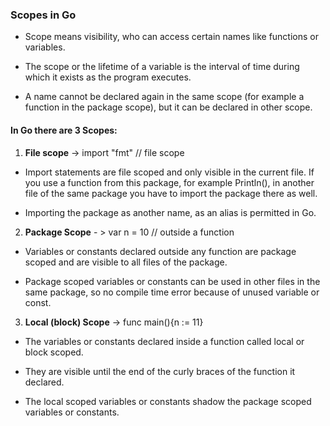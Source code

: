 ### Scopes in Go

* Scope means visibility, who can access certain names like functions or variables.

* The scope or the lifetime of a variable is the interval of time during which it exists as the program executes.

* A name cannot be declared again in the same scope (for example a function in the package scope), but it can be declared in other scope.

#### In Go there are 3 Scopes:

1. **File scope** -> import "fmt" // file scope

* Import statements are file scoped and only visible in the current file. If you use a function from this package, for example Println(), in another file of the same package you have to import the package there as well.

* Importing the package as another name, as an alias is permitted in Go.

2. **Package Scope** - > var n = 10 // outside a function

* Variables or constants declared outside any function are package scoped and are visible to all files of the package.

* Package scoped variables or constants can be used in other files in the same package, so no compile time error because of unused variable or const.

3. **Local (block) Scope** -> func main(){n := 11}

* The variables or constants declared inside a function called local or block scoped.

* They are visible until the end of the curly braces of the function it declared.

* The local scoped variables or constants  shadow the package scoped variables or constants.